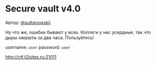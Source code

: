 # Secure vault v4.0
Автор: [@sultanowskii](http://t.me/sultanowskii)

Ну что же, ошибки бывают у всех. Коллеги у нас усердные, так что дыры закрыты за два часа. Пользуйтесь!

username: `user` password: `user`

http://ctf.li2sites.ru:21011
